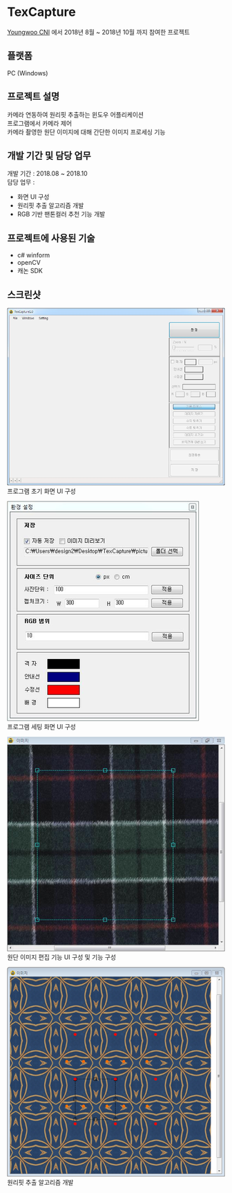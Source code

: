 # TexCapture

[Youngwoo CNI](http://texclub.com/) 에서 2018년 8월 ~ 2018년 10월 까지 참여한 프로젝트

## 플랫폼

PC (Windows)<br>

## 프로젝트 설명

카메라 연동하여 원리핏 추출하는 윈도우 어플리케이션 <br>
프로그램에서 카메라 제어 <br>
카메라 촬영한 원단 이미지에 대해 간단한 이미지 프로세싱 기능 <br>

## 개발 기간 및 담당 업무

개발 기간 : 2018.08 ~ 2018.10 <br>
담당 업무 : <br>
 - 화면 UI 구성
 - 원리핏 추출 알고리즘 개발
 - RGB 기반 팬톤컬러 추천 기능 개발

## 프로젝트에 사용된 기술

- c# winform
- openCV
- 캐논 SDK

## 스크린샷

![1] <br>
프로그램 초기 화면 UI 구성 <br>

![2] <br>
프로그램 세팅 화면 UI 구성 <br>

![4] <br>
원단 이미지 편집 기능 UI 구성 및 기능 구성 <br>

![5] <br>
원리핏 추출 알고리즘 개발 <br>

[1]: images/1.jpg
[2]: images/2.jpg
[4]: images/4.jpg
[5]: images/5.png